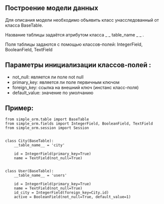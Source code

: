 ## Построение модели данных

Для описания модели необходимо объявить класс унасследованный от класса BaseTable.

Название таблицы задаётся атрибутом класса _ _ table_name _ _ .

Поля таблицы задаются с помощью классов-полей: IntegerField, BooleanField, TextField

## Параметры инициализации классов-полей :
* not_null: является ли поле not null
* primary_key: является ли поле первичным ключом
* foreign_key: ссылка на внешний ключ (инстанс класс-поля)
* default_value: значение по умолчанию

## Пример:

    from simple_orm.table import BaseTable
    from simple_orm.fields import IntegerField, BooleanField, TextField
    from simple_orm.session import Session


    class City(BaseTable):
        __table_name__ = 'city'
    
        id = IntegerField(primary_key=True)
        name = TextField(not_null=True)


    class User(BaseTable):
        __table_name__ = 'users'
    
        id = IntegerField(primary_key=True)
        name = TextField(not_null=True)
        id_city = IntegerField(foreign_key=City.id)
        active = BooleanField(not_null=True, default_value=1)
